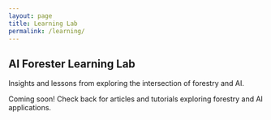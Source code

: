 ```yaml
---
layout: page
title: Learning Lab
permalink: /learning/
---
```


## AI Forester Learning Lab

Insights and lessons from exploring the intersection of forestry and AI.

<!--
{% assign articles = site.learning | sort: 'date' | reverse %}
{% for article in articles %}
<div class="post-card">
  <h3><a href="{{ article.url }}">{{ article.title }}</a></h3>
  <p>{{ article.excerpt }}</p>
  <div class="article-meta">
    <span class="date">{{ article.date | date: "%B %d, %Y" }}</span>
    {% if article.categories %}
    <span class="categories">
      {% for category in article.categories %}
      <span class="category">{{ category }}</span>
      {% endfor %}
    </span>
    {% endif %}
    {% if article.level %}
    <span class="level">{{ article.level }}</span>
    {% endif %}
  </div>
</div>
{% endfor %}
-->

Coming soon! Check back for articles and tutorials exploring forestry and AI applications.
